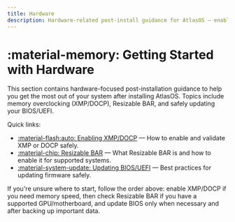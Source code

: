 ```yaml
---
title: Hardware
description: Hardware-related post-install guidance for AtlasOS — enabling XMP/DOCP, Resizable BAR, and BIOS/UEFI updates.
---
```


# :material-memory: Getting Started with Hardware

This section contains hardware-focused post-installation guidance to help you get the most out of your system after installing AtlasOS. Topics include memory overclocking (XMP/DOCP), Resizable BAR, and safely updating your BIOS/UEFI.

Quick links:

- [:material-flash:auto: Enabling XMP/DOCP](enabling-xmp-or-docp.md) — How to enable and validate XMP or DOCP safely.
- [:material-chip: Resizable BAR](resizable-bar.md) — What Resizable BAR is and how to enable it for supported systems.
- [:material-system-update: Updating BIOS/UEFI](updating-the-bios.md) — Best practices for updating firmware safely.

If you're unsure where to start, follow the order above: enable XMP/DOCP if you need memory speed, then check Resizable BAR if you have a supported GPU/motherboard, and update BIOS only when necessary and after backing up important data.

